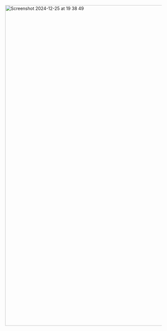 <img width="1029" alt="Screenshot 2024-12-25 at 19 38 49" src="https://github.com/user-attachments/assets/b4380338-d2b1-480a-9729-5a19c3f647cf" />

